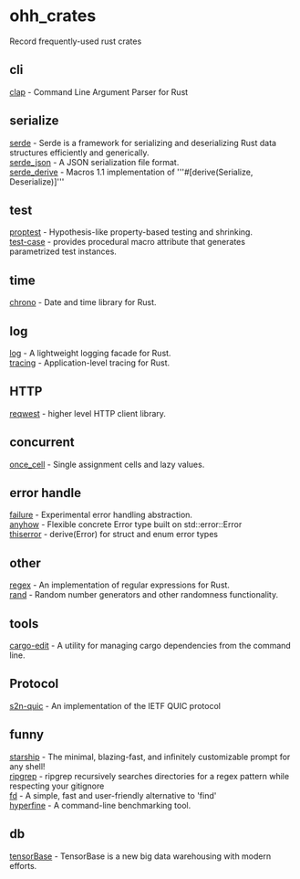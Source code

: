 # ohh_crates
Record frequently-used rust crates

## cli
[clap](https://crates.io/crates/clap) - Command Line Argument Parser for Rust <br>

## serialize
[serde](https://crates.io/crates/serde) - Serde is a framework for serializing and deserializing Rust data structures efficiently and generically. <br>
[serde_json](https://crates.io/crates/serde_json) - A JSON serialization file format. <br>
[serde_derive](https://crates.io/crates/serde_derive) - Macros 1.1 implementation of '''#[derive(Serialize, Deserialize)]''' <br>

## test
[proptest](https://crates.io/crates/proptest) - Hypothesis-like property-based testing and shrinking. <br>
[test-case](https://crates.io/crates/test-case) - provides procedural macro attribute that generates parametrized test instances. <br>

## time
[chrono](https://github.com/chronotope/chrono) - Date and time library for Rust. <br>

## log
[log](https://crates.io/crates/log) - A lightweight logging facade for Rust. <br>
[tracing](https://crates.io/crates/tracing) - Application-level tracing for Rust. <br>

## HTTP
[reqwest](https://crates.io/crates/reqwest) - higher level HTTP client library. <br>

## concurrent
[once_cell](https://crates.io/crates/once_cell) - Single assignment cells and lazy values. <br>

## error handle
[failure](https://crates.io/crates/failure) - Experimental error handling abstraction. <br>
[anyhow](https://github.com/dtolnay/anyhow) - Flexible concrete Error type built on std::error::Error <br>
[thiserror](https://github.com/dtolnay/thiserror) - derive(Error) for struct and enum error types <br>

## other
[regex](https://crates.io/crates/regex) - An implementation of regular expressions for Rust. <br>
[rand](https://crates.io/crates/rand) - Random number generators and other randomness functionality. <br>

## tools
[cargo-edit](https://github.com/killercup/cargo-edit) - A utility for managing cargo dependencies from the command line. <br>

## Protocol
[s2n-quic](https://github.com/aws/s2n-quic) - An implementation of the IETF QUIC protocol

## funny
[starship](https://starship.rs/guide/) - The minimal, blazing-fast, and infinitely customizable prompt for any shell! <br>
[ripgrep](https://github.com/BurntSushi/ripgrep) - ripgrep recursively searches directories for a regex pattern while respecting your gitignore <br>
[fd](https://github.com/sharkdp/fd) - A simple, fast and user-friendly alternative to 'find' <br>
[hyperfine](https://github.com/sharkdp/hyperfine) - A command-line benchmarking tool. <br>

## db
[tensorBase](https://github.com/tensorbase/tensorbase) - TensorBase is a new big data warehousing with modern efforts. <br>
